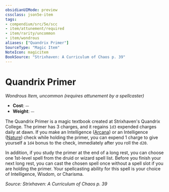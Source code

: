 ```yaml
---
obsidianUIMode: preview
cssclass: json5e-item
tags:
- compendium/src/5e/scc
- item/attunement/required
- item/rarity/uncommon
- item/wondrous
aliases: ["Quandrix Primer"]
SourceType: "Magic Item"
NoteIcon: magicitem
BookSource: "Strixhaven: A Curriculum of Chaos p. 39"
---
```

# Quandrix Primer
*Wondrous Item, uncommon (requires attunement by a spellcaster)*  

- **Cost**: ⏤
- **Weight**: ⏤

The Quandrix Primer is a magic textbook created at Strixhaven's Quandrix College. The primer has 3 charges, and it regains `1d3` expended charges daily at dawn. If you make an Intelligence ([Arcana](/2-Mechanics/CLI/rules/skills.md#Arcana)) or an Intelligence ([Nature](/2-Mechanics/CLI/rules/skills.md#Nature)) check while holding the primer, you can expend 1 charge to give yourself a `1d4` bonus to the check, immediately after you roll the `d20`.

In addition, if you study the primer at the end of a long rest, you can choose one 1st-level spell from the druid or wizard spell list. Before you finish your next long rest, you can cast the chosen spell once without a spell slot if you are holding the primer. Your spellcasting ability for this spell is your choice of Intelligence, Wisdom, or Charisma.

*Source: Strixhaven: A Curriculum of Chaos p. 39*